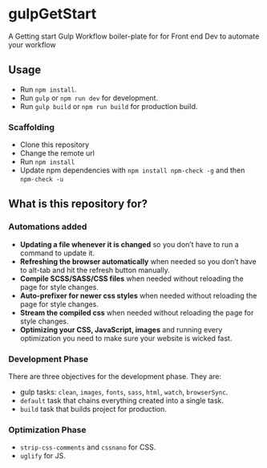 # gulpGetStart

A Getting start Gulp Workflow boiler-plate for for Front end Dev to automate your workflow

## Usage

- Run `npm install`.
- Run `gulp` or `npm run dev` for development.
- Run `gulp build` or `npm run build` for production build.

### Scaffolding

- Clone this repository
- Change the remote url
- Run `npm install`
- Update npm dependencies with `npm install npm-check -g` and then `npm-check -u`

## What is this repository for?

### Automations added

- **Updating a file whenever it is changed** so you don’t have to run a command to update it.
- **Refreshing the browser automatically** when needed so you don’t have to alt-tab and hit the refresh button manually.
- **Compile SCSS/SASS/CSS files** when needed without reloading the page for style changes.
- **Auto-prefixer for newer css styles** when needed without reloading the page for style changes.
- **Stream the compiled css** when needed without reloading the page for style changes.
- **Optimizing your CSS, JavaScript, images** and running every optimization you need to make sure your website is wicked fast.

### Development Phase

There are three objectives for the development phase. They are:

- gulp tasks: `clean`, `images`, `fonts`, `sass`, `html`, `watch`, `browserSync`.
- `default` task that chains everything created into a single task.
- `build` task that builds project for production.

### Optimization Phase

- `strip-css-comments` and `cssnano` for CSS.
- `uglify` for JS.
